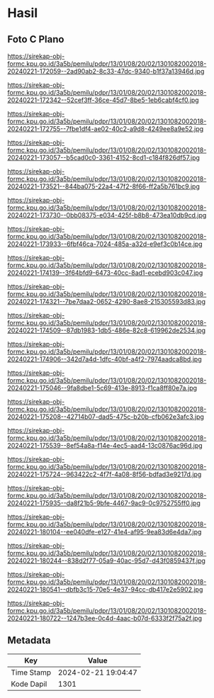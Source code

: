 # Hasil

## Foto C Plano

https://sirekap-obj-formc.kpu.go.id/3a5b/pemilu/pdpr/13/01/08/20/02/1301082002018-20240221-172059--2ad90ab2-8c33-47dc-9340-b1f37a13946d.jpg

https://sirekap-obj-formc.kpu.go.id/3a5b/pemilu/pdpr/13/01/08/20/02/1301082002018-20240221-172342--52cef3ff-36ce-45d7-8be5-1eb6cabf4cf0.jpg

https://sirekap-obj-formc.kpu.go.id/3a5b/pemilu/pdpr/13/01/08/20/02/1301082002018-20240221-172755--7fbe1df4-ae02-40c2-a9d8-4249ee8a9e52.jpg

https://sirekap-obj-formc.kpu.go.id/3a5b/pemilu/pdpr/13/01/08/20/02/1301082002018-20240221-173057--b5cad0c0-3361-4152-8cd1-c184f826df57.jpg

https://sirekap-obj-formc.kpu.go.id/3a5b/pemilu/pdpr/13/01/08/20/02/1301082002018-20240221-173521--844ba075-22a4-47f2-8f66-ff2a5b761bc9.jpg

https://sirekap-obj-formc.kpu.go.id/3a5b/pemilu/pdpr/13/01/08/20/02/1301082002018-20240221-173730--0bb08375-e034-425f-b8b8-473ea10db9cd.jpg

https://sirekap-obj-formc.kpu.go.id/3a5b/pemilu/pdpr/13/01/08/20/02/1301082002018-20240221-173933--6fbf46ca-7024-485a-a32d-e9ef3c0b14ce.jpg

https://sirekap-obj-formc.kpu.go.id/3a5b/pemilu/pdpr/13/01/08/20/02/1301082002018-20240221-174139--3f64bfd9-6473-40cc-8ad1-ecebd903c047.jpg

https://sirekap-obj-formc.kpu.go.id/3a5b/pemilu/pdpr/13/01/08/20/02/1301082002018-20240221-174321--7be7daa2-0652-4290-8ae8-215305593d83.jpg

https://sirekap-obj-formc.kpu.go.id/3a5b/pemilu/pdpr/13/01/08/20/02/1301082002018-20240221-174509--87db1983-1db5-486e-82c8-619962de2534.jpg

https://sirekap-obj-formc.kpu.go.id/3a5b/pemilu/pdpr/13/01/08/20/02/1301082002018-20240221-174906--342d7a4d-1dfc-40bf-a4f2-7974aadca8bd.jpg

https://sirekap-obj-formc.kpu.go.id/3a5b/pemilu/pdpr/13/01/08/20/02/1301082002018-20240221-175046--9fa8dbe1-5c69-413e-8913-f1ca8ff80e7a.jpg

https://sirekap-obj-formc.kpu.go.id/3a5b/pemilu/pdpr/13/01/08/20/02/1301082002018-20240221-175208--42714b07-dad5-475c-b20b-cfb062e3afc3.jpg

https://sirekap-obj-formc.kpu.go.id/3a5b/pemilu/pdpr/13/01/08/20/02/1301082002018-20240221-175539--8ef54a8a-f14e-4ec5-aad4-13c0876ac96d.jpg

https://sirekap-obj-formc.kpu.go.id/3a5b/pemilu/pdpr/13/01/08/20/02/1301082002018-20240221-175724--963422c2-4f7f-4a08-8f56-bdfad3e9217d.jpg

https://sirekap-obj-formc.kpu.go.id/3a5b/pemilu/pdpr/13/01/08/20/02/1301082002018-20240221-175935--da8f21b5-9bfe-4467-9ac9-0c9752755ff0.jpg

https://sirekap-obj-formc.kpu.go.id/3a5b/pemilu/pdpr/13/01/08/20/02/1301082002018-20240221-180104--ee040dfe-e127-41e4-af95-9ea83d6e4da7.jpg

https://sirekap-obj-formc.kpu.go.id/3a5b/pemilu/pdpr/13/01/08/20/02/1301082002018-20240221-180244--838d2f77-05a9-40ac-95d7-d43f0859437f.jpg

https://sirekap-obj-formc.kpu.go.id/3a5b/pemilu/pdpr/13/01/08/20/02/1301082002018-20240221-180541--dbfb3c15-70e5-4e37-94cc-db417e2e5902.jpg

https://sirekap-obj-formc.kpu.go.id/3a5b/pemilu/pdpr/13/01/08/20/02/1301082002018-20240221-180722--1247b3ee-0c4d-4aac-b07d-6333f2f75a2f.jpg


## Metadata

| Key        | Value               |
| ---------- | ------------------- |
| Time Stamp | 2024-02-21 19:04:47 |
| Kode Dapil | 1301                |



